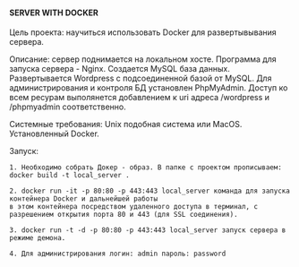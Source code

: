 #### SERVER WITH DOCKER ####

Цель проекта: научиться использовать Docker для развертывывания сервера.

Описание: сервер поднимается на локальном хосте. Программа для запуска сервера - Nginx. Создается MySQL база данных.
Развертывается Wordpress с подсоединенной базой от MySQL. Для администрирования и контроля БД установлен PhpMyAdmin.
Доступ ко всем ресурам выполянется добавлением к uri адреса /wordpress и  /phpmyadmin соответственно.

Системные требования: Unix подобная система или MacOS. Установленный Docker.

Запуск: 

	1. Необходимо собрать Докер - образ. В папке с проектом прописываем: docker build -t local_server . 
	
	2. docker run -it -p 80:80 -p 443:443 local_server команда для запуска контейнера Docker и дальнейшей работы
	в этом контейнера посредством удаленного доступа в терминал, с разрешением открытия порта 80 и 443 (для SSL соединения).
	
	3. docker run -t -d -p 80:80 -p 443:443 local_server запуск сервера в режиме демона.
	
	4. Для администрирования логин: admin пароль: password
